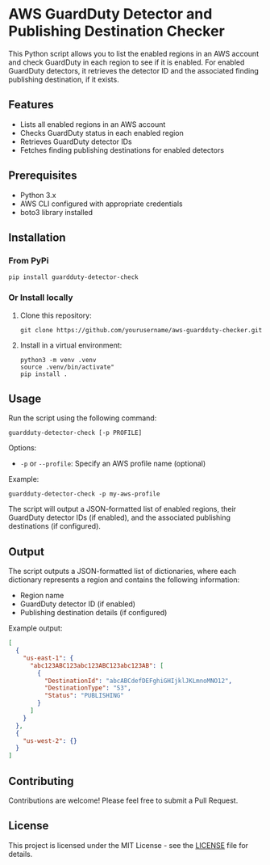 # AWS GuardDuty Detector and Publishing Destination Checker

This Python script allows you to list the enabled regions in an AWS account and check GuardDuty in each region to see if it is enabled. For enabled GuardDuty detectors, it retrieves the detector ID and the associated finding publishing destination, if it exists.

## Features

- Lists all enabled regions in an AWS account
- Checks GuardDuty status in each enabled region
- Retrieves GuardDuty detector IDs
- Fetches finding publishing destinations for enabled detectors

## Prerequisites

- Python 3.x
- AWS CLI configured with appropriate credentials
- boto3 library installed

## Installation

### From PyPi

```
pip install guardduty-detector-check
```

### Or Install locally
1. Clone this repository:
   ```
   git clone https://github.com/yourusername/aws-guardduty-checker.git
   ```

2. Install in a virtual environment:
   ```
   python3 -m venv .venv
   source .venv/bin/activate"
   pip install .
   ```

## Usage

Run the script using the following command:

```
guardduty-detector-check [-p PROFILE]
```

Options:
- `-p` or `--profile`: Specify an AWS profile name (optional)

Example:
```
guardduty-detector-check -p my-aws-profile
```

The script will output a JSON-formatted list of enabled regions, their GuardDuty detector IDs (if enabled), and the associated publishing destinations (if configured).

## Output

The script outputs a JSON-formatted list of dictionaries, where each dictionary represents a region and contains the following information:
- Region name
- GuardDuty detector ID (if enabled)
- Publishing destination details (if configured)

Example output:
```json
[
  {
    "us-east-1": {
      "abc123ABC123abc123ABC123abc123AB": [
        {
          "DestinationId": "abcABCdefDEFghiGHIjklJKLmnoMNO12",
          "DestinationType": "S3",
          "Status": "PUBLISHING"
        }
      ]
    }
  },
  {
    "us-west-2": {}
  }
]
```

## Contributing

Contributions are welcome! Please feel free to submit a Pull Request.

## License

This project is licensed under the MIT License - see the [LICENSE](LICENSE) file for details.